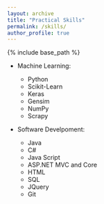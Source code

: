 ```yaml
---
layout: archive
title: "Practical Skills"
permalink: /skills/
author_profile: true
---
```


{% include base_path %}


* Machine Learning:
  * Python
  * Scikit-Learn
  * Keras
  * Gensim
  * NumPy
  * Scrapy

* Software Develpoment:
  * Java
  * C#
  * Java Script
  * ASP.NET MVC and Core
  * HTML
  * SQL
  * JQuery
  * Git
